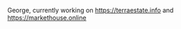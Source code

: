 George, currently working on https://terraestate.info and https://markethouse.online
<!---
vidg3t/vidg3t is a ✨ special ✨ repository because its `README.md` (this file) appears on your GitHub profile.
You can click the Preview link to take a look at your changes.
--->
